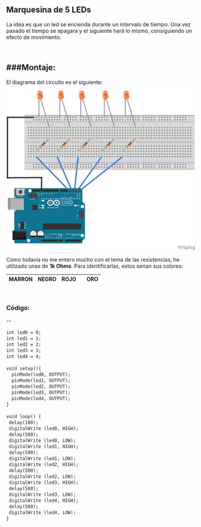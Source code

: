 ## Marquesina de 5 LEDs

La idea es que un led se encienda durante un intervalo de tiempo. Una vez pasado el tiempo se apagara y el siguiente hará lo mismo, consiguiendo un efecto de movimiento.

<br/>

###Montaje:
--
El diagrama del circuito es el siguiente:

![](Diagrama_del_Circuito.png)

Como todavía no me entero mucho con el tema de las resistencias, he utilizado unas de **1k Ohms**. Para identificarlas, estos serian sus colores:


MARRON | NEGRO | ROJO |     | ORO |
-------|-------|------|-----|-----|

<br/>


### Código:
--
~~~
int led0 = 0;
int led1 = 1;
int led2 = 2;
int led3 = 3;
int led4 = 4;

void setup(){
  pinMode(led0, OUTPUT);
  pinMode(led1, OUTPUT);
  pinMode(led2, OUTPUT);
  pinMode(led3, OUTPUT);
  pinMode(led4, OUTPUT);
}

void loop() {
 delay(100);
 digitalWrite (led0, HIGH);
 delay(500);
 digitalWrite (led0, LOW); 
 digitalWrite (led1, HIGH);
 delay(500);
 digitalWrite (led1, LOW); 
 digitalWrite (led2, HIGH);
 delay(500);
 digitalWrite (led2, LOW);
 digitalWrite (led3, HIGH);
 delay(500);
 digitalWrite (led3, LOW);
 digitalWrite (led4, HIGH);
 delay(500);
 digitalWrite (led4, LOW);
} 
~~~

